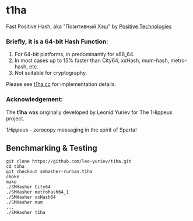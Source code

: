 t1ha
========================================
Fast Positive Hash, aka "Позитивный Хэш"
by [Positive Technologies](https://www.ptsecurity.ru)


### Briefly, it is a 64-bit Hash Function:
  1. For 64-bit platforms, in predominantly for x86_64.
  2. In most cases up to 15% faster than City64, xxHash, mum-hash, metro-hash, etc.
  3. Not suitable for cryptography.


Please see [t1ha.cc](t1ha.c#L171) for implementation details.


### Acknowledgement:
The **t1ha** was originally developed by Leonid Yuriev for The 1Hippeus project.

_1Hippeus_ - zerocopy messaging in the spirit of Sparta!


## Benchmarking & Testing
```
git clone https://github.com/leo-yuriev/t1ha.git
cd t1ha
git checkout smhasher-rurban.t1ha
cmake .
make
./SMHasher City64
./SMHasher metrohash64_1
./SMHasher xxHash64
./SMHasher mum
...
./SMHasher t1ha
```
